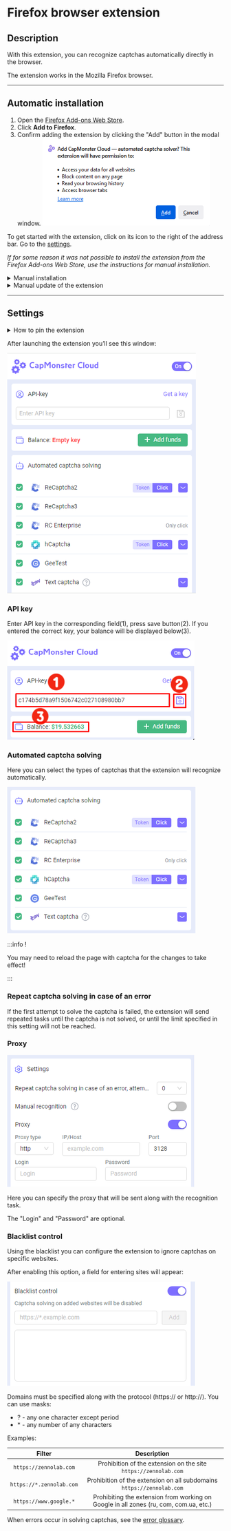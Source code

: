 ﻿---
sidebar_position: 1
sidebar_label: Firefox browser extension
---

# Firefox browser extension

## **Description**
With this extension, you can recognize captchas automatically directly in the browser.

The extension works in the Mozilla Firefox browser.

-----
## **Automatic installation**
1. Open the [Firefox Add-ons Web Store](https://addons.mozilla.org/en-US/firefox/addon/capmonster-cloud/).
2. Click **Add to Firefox**.
3. Confirm adding the extension by clicking the "Add" button in the modal window.
   ![](modal.png)

To get started with the extension, click on its icon to the right of the address bar. Go to the [settings](extension-firefox.md#settings).

*If for some reason it was not possible to install the extension from the Firefox Add-ons Web Store, use the instructions for manual installation.*

<details>
    <summary>Manual installation</summary>

1. Download the [archive with the extension](https://drive.google.com/file/d/1BYBxZbn0ToGcb62j_1GKQBZlQjYPnTz0/view?usp=drive_link).

1. Open the Firefox browser and go to work with extensions:
   ![](extension-menu.png)
   
1. Click the gear button, in the drop-down list that opens, select "Install add-on from file..."
   ![](extension-installation.png)
   
1. Select the downloaded archive with the extension.

1. After downloading the extension, go to "Manage Your Extensions" and click on the installed extension. 
   ![](extension1.png)
   
1. Go to the "Permissions" tab and make sure that all permissions are granted.
   ![](extension2.png)
</details>

<details>
    <summary>Manual update of the extension</summary>

If you are installing the extension over the previous version, then when you update the original extension files, you also need to click the update button on the "Extensions" page (how to open this page is described above in the "Manual installation" section).
</details>

-----
## **Settings**
<details>
    <summary>How to pin the extension</summary>

By default, a newly installed extension is automatically pinned to the browser panel. 
   ![](extension-panel.png)
</details>

After launching the extension you’ll see this window:

![](ext.screen.enf.png)
### <a name="id-browserextension-apikey"></a>**API key**
Enter API key in the corresponding field(1), press save button(2). If you entered the correct key, your balance will be displayed below(3).

![](api-key.png)
### <a name="id-browserextension-automaticcaptchasolving"></a>**Automated captcha solving**
Here you can select the types of captchas that the extension will recognize automatically.

![](extension.examplef.png)

:::info !

You may need to reload the page with captcha for the changes to take effect!

:::
### <a name="id-browserextension-repeatcaptchasolvingincaseofanerror"></a>**Repeat captcha solving in case of an error**
If the first attempt to solve the captcha is failed, the extension will send repeated tasks until the captcha is not solved, or until the limit specified in this setting will not be reached.
### <a name="id-browserextension-proxy"></a>**Proxy**
![](proxy.png) 

Here you can specify the proxy that will be sent along with the recognition task.

The "Login" and "Password" are optional.
### <a name="id-browserextension-blacklistcontrol"></a>**Blacklist control**
Using the blacklist you can configure the extension to ignore captchas on specific websites.

After enabling this option, a field for entering sites will appear:

![](blacklist-control.png)

Domains must be specified along with the protocol (https:// or http://).
You can use masks:

- ? - any one character except period
- \* - any number of any characters

Examples:

|**Filter**|**Description**|
| :-: | :-: |
|`https://zennolab.com`|Prohibition of the extension on the site `https://zennolab.com`|
|`https://*.zennolab.com`|Prohibition of the extension on all subdomains `https://zennolab.com`|
|`https://www.google.*`|Prohibiting the extension from working on Google in all zones (ru, com, com.ua, etc.)|

When errors occur in solving captchas, see the [error glossary](/api/api-errors.md).